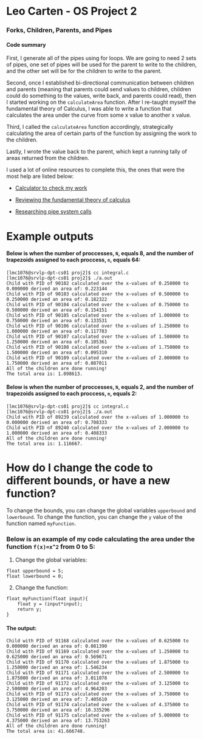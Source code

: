 # Leo Carten - OS Project 2
### Forks, Children, Parents, and Pipes
#### Code summary
First, I generate all of the pipes using for loops. We are going to need 2 sets of pipes, one set of pipes will be used for the parent to write to the children, and the other set will be for the children to write to the parent.

Second, once I established bi-directional communication between children and parents (meaning that parents could send values to children, children could do something to the values, write back, and parents could read), then I started working on the `calculateArea` function. After I re-taught myself the fundamental theory of Calculus, I was able to write a function that calculates the area under the curve from some x value to another x value.

Third, I called the `calculateArea` function accordingly, strategically calculating the area of certain parts of the function by assigning the work to the children.

Lastly, I wrote the value back to the parent, which kept a running tally of areas returned from the children.

I used a lot of online resources to complete this, the ones that were the most help are listed below:

- [Calculator to check my work](https://www.integral-calculator.com/)

- [Reviewing the fundamental theory of calculus](https://www.youtube.com/watch?v=1p0NHR5w0Lc&t=362s)

- [Researching pipe system calls](https://www.geeksforgeeks.org/pipe-system-call/)


# Example outputs
#### Below is when the number of proccesses, `N`, equals 8, and the number of trapezoids assigned to each proccess, `n`, equals 64:
```
[lmc1076@srvlp-dpt-cs01 proj2]$ cc integral.c
[lmc1076@srvlp-dpt-cs01 proj2]$ ./a.out
Child with PID of 90102 calculated over the x-values of 0.250000 to 0.000000 derived an area of: 0.223144
Child with PID of 90103 calculated over the x-values of 0.500000 to 0.250000 derived an area of: 0.182322
Child with PID of 90104 calculated over the x-values of 0.750000 to 0.500000 derived an area of: 0.154151
Child with PID of 90105 calculated over the x-values of 1.000000 to 0.750000 derived an area of: 0.133531
Child with PID of 90106 calculated over the x-values of 1.250000 to 1.000000 derived an area of: 0.117783
Child with PID of 90107 calculated over the x-values of 1.500000 to 1.250000 derived an area of: 0.105361
Child with PID of 90108 calculated over the x-values of 1.750000 to 1.500000 derived an area of: 0.095310
Child with PID of 90109 calculated over the x-values of 2.000000 to 1.750000 derived an area of: 0.087011
All of the children are done running!
The total area is: 1.098613.
```

#### Below is when the number of proccesses, `N`, equals 2, and the number of trapezoids assigned to each proccess, `n`, equals 2:
```
[lmc1076@srvlp-dpt-cs01 proj2]$ cc integral.c
[lmc1076@srvlp-dpt-cs01 proj2]$ ./a.out
Child with PID of 89239 calculated over the x-values of 1.000000 to 0.000000 derived an area of: 0.708333
Child with PID of 89240 calculated over the x-values of 2.000000 to 1.000000 derived an area of: 0.408333
All of the children are done running!
The total area is: 1.116667.
```

# How do I change the code to different bounds, or have a new function?
To change the bounds, you can change the global variables `upperbound` and `lowerbound`.
To change the function, you can change the `y` value of the function named `myFunction`. 
### Below is an example of my code calculating the area under the function `f(x)=x^2` from 0 to 5:

1) Change the global variables:
```
float upperbound = 5;
float lowerbound = 0;
```

2) Change the function:
```
float myFunction(float input){
    float y = (input*input);
    return y;
}
```

#### The output:
```
Child with PID of 91168 calculated over the x-values of 0.625000 to 0.000000 derived an area of: 0.081390
Child with PID of 91169 calculated over the x-values of 1.250000 to 0.625000 derived an area of: 0.569671
Child with PID of 91170 calculated over the x-values of 1.875000 to 1.250000 derived an area of: 1.546234
Child with PID of 91171 calculated over the x-values of 2.500000 to 1.875000 derived an area of: 3.011078
Child with PID of 91172 calculated over the x-values of 3.125000 to 2.500000 derived an area of: 4.964203
Child with PID of 91173 calculated over the x-values of 3.750000 to 3.125000 derived an area of: 7.405610
Child with PID of 91174 calculated over the x-values of 4.375000 to 3.750000 derived an area of: 10.335296
Child with PID of 91175 calculated over the x-values of 5.000000 to 4.375000 derived an area of: 13.753263
All of the children are done running!
The total area is: 41.666748.
```
